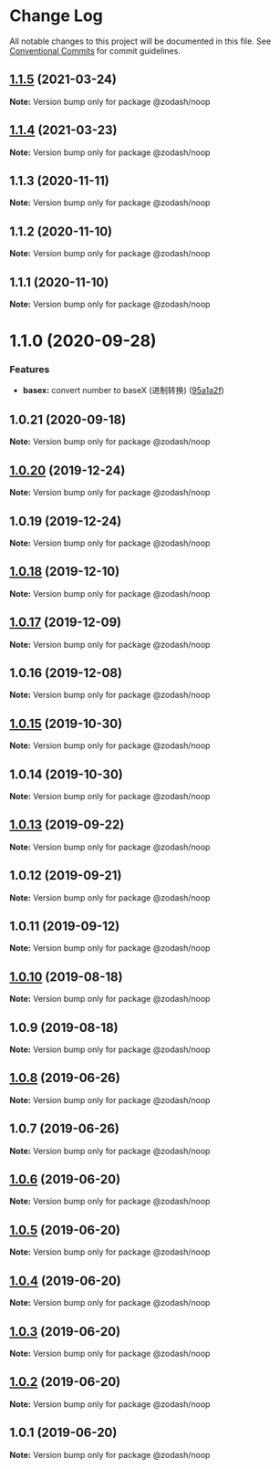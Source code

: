 # Change Log

All notable changes to this project will be documented in this file.
See [Conventional Commits](https://conventionalcommits.org) for commit guidelines.

## [1.1.5](https://github.com/zcorky/zodash/compare/@zodash/noop@1.1.4...@zodash/noop@1.1.5) (2021-03-24)

**Note:** Version bump only for package @zodash/noop





## [1.1.4](https://github.com/zcorky/zodash/compare/@zodash/noop@1.1.3...@zodash/noop@1.1.4) (2021-03-23)

**Note:** Version bump only for package @zodash/noop





## 1.1.3 (2020-11-11)

**Note:** Version bump only for package @zodash/noop





## 1.1.2 (2020-11-10)

**Note:** Version bump only for package @zodash/noop





## 1.1.1 (2020-11-10)

**Note:** Version bump only for package @zodash/noop





# 1.1.0 (2020-09-28)


### Features

* **basex:** convert number to baseX (进制转换) ([95a1a2f](https://github.com/zcorky/zodash/commit/95a1a2f361d73de5caa3b8e297c1643e97e40983))





## 1.0.21 (2020-09-18)

**Note:** Version bump only for package @zodash/noop





## [1.0.20](https://github.com/zcorky/zodash/compare/@zodash/noop@1.0.19...@zodash/noop@1.0.20) (2019-12-24)

**Note:** Version bump only for package @zodash/noop





## 1.0.19 (2019-12-24)

**Note:** Version bump only for package @zodash/noop





## [1.0.18](https://github.com/zcorky/zodash/compare/@zodash/noop@1.0.17...@zodash/noop@1.0.18) (2019-12-10)

**Note:** Version bump only for package @zodash/noop





## [1.0.17](https://github.com/zcorky/zodash/compare/@zodash/noop@1.0.16...@zodash/noop@1.0.17) (2019-12-09)

**Note:** Version bump only for package @zodash/noop





## 1.0.16 (2019-12-08)

**Note:** Version bump only for package @zodash/noop





## [1.0.15](https://github.com/zcorky/zodash/compare/@zodash/noop@1.0.14...@zodash/noop@1.0.15) (2019-10-30)

**Note:** Version bump only for package @zodash/noop





## 1.0.14 (2019-10-30)

**Note:** Version bump only for package @zodash/noop





## [1.0.13](https://github.com/zcorky/zodash/compare/@zodash/noop@1.0.12...@zodash/noop@1.0.13) (2019-09-22)

**Note:** Version bump only for package @zodash/noop





## 1.0.12 (2019-09-21)

**Note:** Version bump only for package @zodash/noop





## 1.0.11 (2019-09-12)

**Note:** Version bump only for package @zodash/noop





## [1.0.10](https://github.com/zcorky/zodash/compare/@zodash/noop@1.0.9...@zodash/noop@1.0.10) (2019-08-18)

**Note:** Version bump only for package @zodash/noop





## 1.0.9 (2019-08-18)

**Note:** Version bump only for package @zodash/noop





## [1.0.8](https://github.com/zcorky/zodash/compare/@zodash/noop@1.0.7...@zodash/noop@1.0.8) (2019-06-26)

**Note:** Version bump only for package @zodash/noop





## 1.0.7 (2019-06-26)

**Note:** Version bump only for package @zodash/noop





## [1.0.6](https://github.com/zcorky/zodash/compare/@zodash/noop@1.0.5...@zodash/noop@1.0.6) (2019-06-20)

**Note:** Version bump only for package @zodash/noop





## [1.0.5](https://github.com/zcorky/zodash/compare/@zodash/noop@1.0.4...@zodash/noop@1.0.5) (2019-06-20)

**Note:** Version bump only for package @zodash/noop





## [1.0.4](https://github.com/zcorky/zodash/compare/@zodash/noop@1.0.3...@zodash/noop@1.0.4) (2019-06-20)

**Note:** Version bump only for package @zodash/noop





## [1.0.3](https://github.com/zcorky/zodash/compare/@zodash/noop@1.0.2...@zodash/noop@1.0.3) (2019-06-20)

**Note:** Version bump only for package @zodash/noop





## [1.0.2](https://github.com/zcorky/zodash/compare/@zodash/noop@1.0.1...@zodash/noop@1.0.2) (2019-06-20)

**Note:** Version bump only for package @zodash/noop





## 1.0.1 (2019-06-20)

**Note:** Version bump only for package @zodash/noop
